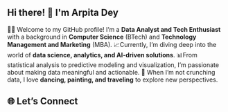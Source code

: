 ## Hi there! 👋 I'm Arpita Dey

🧑‍🎓 Welcome to my GitHub profile! I’m a **Data Analyst and Tech Enthusiast** with a background in **Computer Science** (BTech) and **Technology Management and Marketing** (MBA). 
📈Currently, I’m diving deep into the world of **data science, analytics, and AI-driven solutions**.
📊From statistical analysis to predictive modeling and visualization, I’m passionate about making data meaningful and actionable.
🎨 When I’m not crunching data, I love **dancing, painting, and traveling** to explore new perspectives.

## 🌐 Let’s Connect
